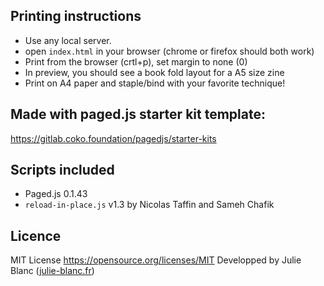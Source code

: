 ## Printing instructions

- Use any local server.
- open `index.html` in your browser (chrome or firefox should both work)
- Print from the browser (crtl+p), set margin to none (0)
- In preview, you should see a book fold layout for a A5 size zine
- Print on A4 paper and staple/bind with your favorite technique!



## Made with paged.js starter kit template:
https://gitlab.coko.foundation/pagedjs/starter-kits


## Scripts included

- Paged.js 0.1.43
- `reload-in-place.js` v1.3 by Nicolas Taffin and Sameh Chafik


## Licence

MIT License https://opensource.org/licenses/MIT
Developped by Julie Blanc ([julie-blanc.fr](https://julie-blanc.fr/en/))
